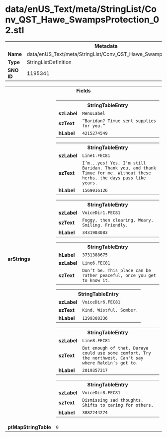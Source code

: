 <h1>data/enUS_Text/meta/StringList/Conv_QST_Hawe_SwampsProtection_02.stl</h1><table><tr><th colspan="100%">Metadata</th></tr><tr><td><b>Name</b></td><td>data/enUS_Text/meta/StringList/Conv_QST_Hawe_SwampsProtection_02.stl</td></tr><tr><td><b>Type</b></td><td>StringListDefinition</td></tr><tr><td><b>SNO ID</b></td><td>1195341</td></tr></table>

<table><tr><th colspan="100%">Fields</th></tr><tr><td><b>arStrings</b></td><td><table><tr><th colspan="100%">StringTableEntry</th></tr><tr><td><b>szLabel</b></td><td><code>MenuLabel</code></td></tr><tr><td><b>szText</b></td><td><code>“Baridan? Timue sent supplies for you.”</code></td></tr><tr><td><b>hLabel</b></td><td><code>4215274549</code></td></tr></table>


<table><tr><th colspan="100%">StringTableEntry</th></tr><tr><td><b>szLabel</b></td><td><code>Line1.FEC81</code></td></tr><tr><td><b>szText</b></td><td><code>I’m...yes! Yes, I’m still Baridan. Thank you, and thank Timue for me. Without these herbs, the days pass like years.</code></td></tr><tr><td><b>hLabel</b></td><td><code>1569016126</code></td></tr></table>


<table><tr><th colspan="100%">StringTableEntry</th></tr><tr><td><b>szLabel</b></td><td><code>VoiceDir1.FEC81</code></td></tr><tr><td><b>szText</b></td><td><code>Foggy, then clearing. Weary. Smiling. Friendly.</code></td></tr><tr><td><b>hLabel</b></td><td><code>3431903083</code></td></tr></table>


<table><tr><th colspan="100%">StringTableEntry</th></tr><tr><td><b>hLabel</b></td><td><code>3731388675</code></td></tr><tr><td><b>szLabel</b></td><td><code>Line6.FEC81</code></td></tr><tr><td><b>szText</b></td><td><code>Don’t be. This place can be rather peaceful, once you get to know it.</code></td></tr></table>


<table><tr><th colspan="100%">StringTableEntry</th></tr><tr><td><b>szLabel</b></td><td><code>VoiceDir6.FEC81</code></td></tr><tr><td><b>szText</b></td><td><code>Kind. Wistful. Somber.</code></td></tr><tr><td><b>hLabel</b></td><td><code>1299308336</code></td></tr></table>


<table><tr><th colspan="100%">StringTableEntry</th></tr><tr><td><b>szLabel</b></td><td><code>Line8.FEC81</code></td></tr><tr><td><b>szText</b></td><td><code>But enough of that, Duraya could use some comfort. Try the northwest. Can't say where Raldin’s got to.</code></td></tr><tr><td><b>hLabel</b></td><td><code>2019357317</code></td></tr></table>


<table><tr><th colspan="100%">StringTableEntry</th></tr><tr><td><b>szLabel</b></td><td><code>VoiceDir8.FEC81</code></td></tr><tr><td><b>szText</b></td><td><code>Dismissing sad thoughts. Shifts to caring for others.</code></td></tr><tr><td><b>hLabel</b></td><td><code>3882244274</code></td></tr></table>


</td></tr><tr><td><b>ptMapStringTable</b></td><td><code>0</code></td></tr></table>

